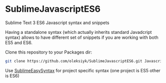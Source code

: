 # SublimeJavascriptES6

Sublime Text 3 ES6 Javascript syntax and snippets

Having a standalone syntax (which actually inherits standard Javadcript syntax) allows to have different set of snippets if you are working with both ES5 and ES6.

Clone this repository to your Packages dir:

```bash
git clone https://github.com/oleksiyk/SublimeJavascriptES6.git Javascript ES6
```

Use [SublimeEasySyntax](https://github.com/oleksiyk/SublimeEasySyntax) for project specific syntax (one project is ES5 other is ES6)
